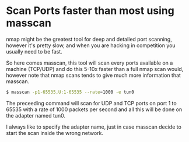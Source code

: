 # Scan Ports faster than most using masscan
nmap might be the greatest tool for deep and detailed port scanning, however it's pretty slow, and when you are hacking in competition you usually need to be fast.

So here comes masscan, this tool will scan every ports available on a machine (TCP/UDP) and do this 5-10x faster than a full nmap scan would, however note that nmap scans tends to give much more information that masscan.
```bash
$ masscan -p1-65535,U:1-65535 --rate=1000 -e tun0
```
The preceeding command will scan for UDP and TCP ports on port 1 to 65535 with a rate of 1000 packets per second and all this will be done on the adapter named tun0.

I always like to specify the adapter name, just in case masscan decide to start the scan inside the wrong network.
